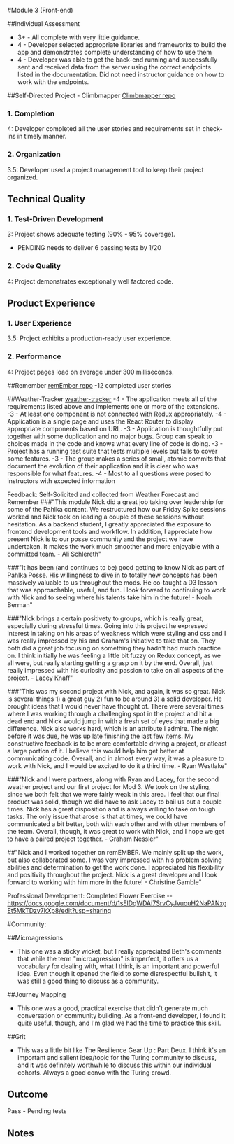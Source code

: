 #Module 3 (Front-end)

##Individual Assessment
- 3+ - All complete with very little guidance.
- 4 - Developer selected appropriate libraries and frameworks to build the app and demonstrates complete understanding of how to use them
- 4 - Developer was able to get the back-end running and successfully sent and received data from the server using the correct endpoints listed in the documentation. Did not need instructor guidance on how to work with the endpoints.

##Self-Directed Project - Climbmapper
[Climbmapper repo](https://github.com/nnchambs/climbmapper)
### 1. Completion
4: Developer completed all the user stories and requirements set in check-ins in timely manner.
### 2. Organization
3.5: Developer used a project management tool to keep their project organized.
## Technical Quality
### 1. Test-Driven Development
3: Project shows adequate testing (90% - 95% coverage).
  - PENDING needs to deliver 6 passing tests by 1/20
### 2. Code Quality
4: Project demonstrates exceptionally well factored code.
## Product Experience
### 1. User Experience
3.5: Project exhibits a production-ready user experience.
### 2. Performance
4: Project pages load on average under 300 milliseconds.

##Remember
[remEmber repo](https://github.com/ccgamble/1608-remember-7)
-12 completed user stories

##Weather-Tracker
[weather-tracker](https://github.com/nnchambs/weather-tracker)
-4 - The application meets all of the requirements listed above and implements one or more of the extensions.
-3 - At least one component is not connected with Redux appropriately.
-4 - Application is a single page and uses the React Router to display appropriate components based on URL.
-3 - Application is thoughtfully put together with some duplication and no major bugs. Group can speak to choices made in the code and knows what every line of code is doing.
-3 - Project has a running test suite that tests multiple levels but fails to cover some features.
-3 - The group makes a series of small, atomic commits that document the evolution of their application and it is clear who was responsible for what features.
-4 - Most to all questions were posed to instructors with expected information

Feedback: Self-Solicited and collected from Weather Forecast and Remember
###"This module Nick did a great job taking over leadership for some of the Pahlka content. We restructured how our Friday Spike sessions worked and Nick took on leading a couple of these sessions without hesitation. As a backend student, I greatly appreciated the exposure to frontend development tools and workflow. In addition, I appreciate how present Nick is to our posse community and the project we have undertaken. It makes the work much smoother and more enjoyable with a committed team. - Ali Schlereth"

###"It has been (and continues to be) good getting to know Nick as part of Pahlka Posse. His willingness to dive in to totally new concepts has been massively valuable to us throughout the mods. He co-taught a D3 lesson that was approachable, useful, and fun. I look forward to continuing to work with Nick and to seeing where his talents take him in the future! - Noah Berman"

###"Nick brings a certain positivety to groups, which is really great, especially during stressful times. Going into this project he expressed interest in taking on his areas of weakness which were styling and css and I was really impressed by his and Graham's initiative to take that on. They both did a great job focusing on something they hadn't had much practice on. I think initially he was feeling a little bit fuzzy on Redux concept, as we all were, but really starting getting a grasp on it by the end. Overall, just really impressed with his curiosity and passion to take on all aspects of the project. - Lacey Knaff"

###"This was my second project with Nick, and again, it was so great. Nick is several things 1) a great guy 2) fun to be around 3) a solid developer. He brought ideas that I would never have thought of. There were several times where I was working through a challenging spot in the project and hit a dead end and Nick would jump in with a fresh set of eyes that made a big difference. Nick also works hard, which is an attribute I admire. The night before it was due, he was up late finishing the last few items. My constructive feedback is to be more comfortable driving a project, or atleast a large portion of it. I believe this would help him get better at communicating code. Overall, and in almost every way, it was a pleasure to work with Nick, and I would be excited to do it a third time. - Ryan Westlake"

###"Nick and I were partners, along with Ryan and Lacey, for the second weather project and our first project for Mod 3. We took on the styling, since we both felt that we were fairly weak in this area. I feel that our final product was solid, though we did have to ask Lacey to bail us out a couple times. Nick has a great disposition and is always willing to take on tough tasks. The only issue that arose is that at times, we could have communicated a bit better, both with each other and with other members of the team. Overall, though, it was great to work with Nick, and I hope we get to have a paired project together. - Graham Nessler"

##"Nick and I worked together on remEMBER. We mainly split up the work, but also collaborated some. I was very impressed with his problem solving abilities and determination to get the work done. I appreciated his flexibility and positivity throughout the project. Nick is a great developer and I look forward to working with him more in the future! - Christine Gamble"

Professional Development:
Completed Flower Exercise -- https://docs.google.com/document/d/1sElDqWDAi7SrvCyJvuouH2NaPANxgEt5MkTDzy7kXp8/edit?usp=sharing

#Community:

##Microagressions
- This one was a sticky wicket, but I really appreciated Beth's comments that while the term "microagression" is imperfect, it offers us a vocabulary for dealing with, what I think, is an important and powerful idea. Even though it opened the field to some disrespectful bullshit, it was still a good thing to discuss as a community.

##Journey Mapping
- This one was a good, practical exercise that didn't generate much conversation or community building. As a front-end developer, I found it quite useful, though, and I'm glad we had the time to practice this skill.

##Grit
- This was a little bit like The Resilience Gear Up : Part Deux. I think it's an important and salient idea/topic for the Turing community to discuss, and it was definitely worthwhile to discuss this within our individual cohorts. Always a good convo with the Turing crowd.

## Outcome
Pass - Pending tests

## Notes
